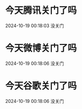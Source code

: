 # 今天腾讯关门了吗

2024-10-19 00:18:03 没关门

# 今天微博关门了吗

2024-10-19 00:18:06 没关门

# 今天谷歌关门了吗

2024-10-19 00:18:06 没关门

